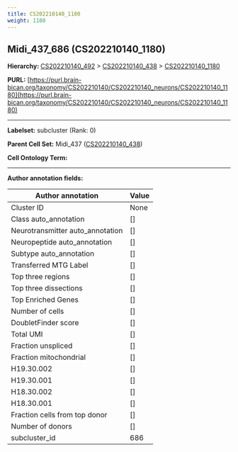 ```yaml
---
title: CS202210140_1180
weight: 1180
---
```

## Midi_437_686 (CS202210140_1180)
<b>Hierarchy: </b>
[CS202210140_492](../CS202210140_492) >
[CS202210140_438](../CS202210140_438) >
[CS202210140_1180](../CS202210140_1180)

**PURL:** [https://purl.brain-bican.org/taxonomy/CS202210140/CS202210140_neurons/CS202210140_1180](https://purl.brain-bican.org/taxonomy/CS202210140/CS202210140_neurons/CS202210140_1180)

---


**Labelset:** subcluster (Rank: 0)

**Parent Cell Set:** Midi_437 ([CS202210140_438](../CS202210140_438))



**Cell Ontology Term:** 

[MARKER GENES.]: #


---

[TRANSFERRED ANNOTATIONS.]: #


[AUTHOR ANNOTATION FIELDS.]: #


**Author annotation fields:**

| Author annotation | Value |
|-------------------|-------|
|Cluster ID|None|
|Class auto_annotation|[]|
|Neurotransmitter auto_annotation|[]|
|Neuropeptide auto_annotation|[]|
|Subtype auto_annotation|[]|
|Transferred MTG Label|[]|
|Top three regions|[]|
|Top three dissections|[]|
|Top Enriched Genes|[]|
|Number of cells|[]|
|DoubletFinder score|[]|
|Total UMI|[]|
|Fraction unspliced|[]|
|Fraction mitochondrial|[]|
|H19.30.002|[]|
|H19.30.001|[]|
|H18.30.002|[]|
|H18.30.001|[]|
|Fraction cells from top donor|[]|
|Number of donors|[]|
|subcluster_id|686|
